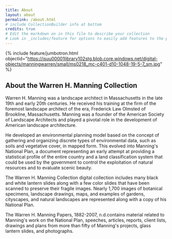 ```yaml
---
title: About
layout: about
permalink: /about.html
# include CollectionBuilder info at bottom
credits: true
# Edit the markdown on in this file to describe your collection
# Look in _includes/feature for options to easily add features to the page
---
```


{% include feature/jumbotron.html objectid="https://isuu00001library102stg.blob.core.windows.net/digital-objects/manningwarren/small/ms0218_mc-c401-d10-1048-19-5-7_sm.jpg" %} 

## About the Warren H. Manning Collection

Warren H. Manning was a landscape architect in Massachusetts in the late 19th and early 20th centuries. He received his training at the firm of the foremost landscape architect of the era, Frederick Law Olmsted of Brookline, Massachusetts. Manning was a founder of the American Society of Landscape Architects and played a pivotal role in the development of American landscape architecture.

He developed an environmental planning model based on the concept of gathering and organizing discrete types of environmental data, such as soils and vegetative cover, in mapped form. This evolved into Manning's National Plan, a document representing an early attempt at providing a statistical profile of the entire country and a land classification system that could be used by the government to control the exploitation of natural resources and to evaluate scenic beauty.

The Warren H. Manning Collection digital collection includes many black and white lantern slides along with a few color slides that have been scanned to preserve their fragile images. Nearly 1,700 images of botanical specimens, landscape drawings, maps, and examples of gardens, cityscapes, and natural landscapes are represented along with a copy of his National Plan.

The Warren H. Manning Papers, 1882-2007, n.d.contains material related to Manning's work on the National Plan, speeches, articles, reports, client lists, drawings and plans from more than fifty of Manning's projects, glass lantern slides, and photographs.
